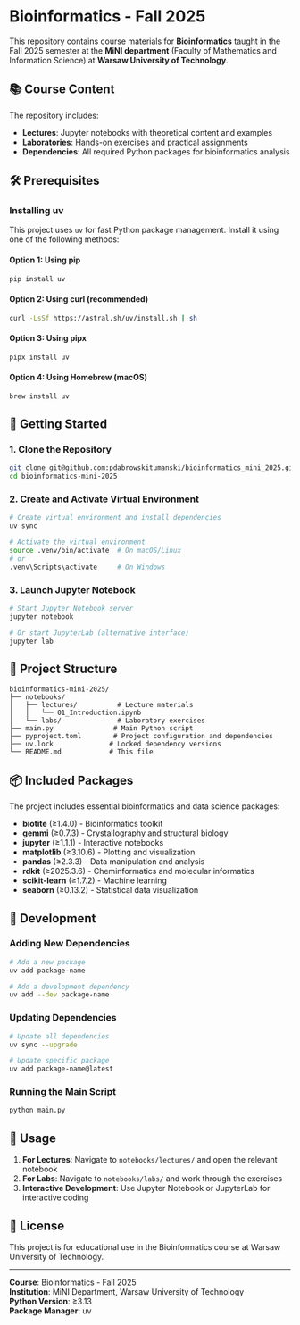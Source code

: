 # Bioinformatics - Fall 2025

This repository contains course materials for **Bioinformatics** taught in the Fall 2025 semester at the **MiNI department** (Faculty of Mathematics and Information Science) at **Warsaw University of Technology**.

## 📚 Course Content

The repository includes:
- **Lectures**: Jupyter notebooks with theoretical content and examples
- **Laboratories**: Hands-on exercises and practical assignments
- **Dependencies**: All required Python packages for bioinformatics analysis

## 🛠️ Prerequisites

### Installing uv

This project uses `uv` for fast Python package management. Install it using one of the following methods:

#### Option 1: Using pip
```bash
pip install uv
```

#### Option 2: Using curl (recommended)
```bash
curl -LsSf https://astral.sh/uv/install.sh | sh
```

#### Option 3: Using pipx
```bash
pipx install uv
```

#### Option 4: Using Homebrew (macOS)
```bash
brew install uv
```

## 🚀 Getting Started

### 1. Clone the Repository
```bash
git clone git@github.com:pdabrowskitumanski/bioinformatics_mini_2025.git
cd bioinformatics-mini-2025
```

### 2. Create and Activate Virtual Environment
```bash
# Create virtual environment and install dependencies
uv sync

# Activate the virtual environment
source .venv/bin/activate  # On macOS/Linux
# or
.venv\Scripts\activate     # On Windows
```

### 3. Launch Jupyter Notebook
```bash
# Start Jupyter Notebook server
jupyter notebook

# Or start JupyterLab (alternative interface)
jupyter lab
```

## 📁 Project Structure

```
bioinformatics-mini-2025/
├── notebooks/
│   ├── lectures/          # Lecture materials
│   │   └── 01_Introduction.ipynb
│   └── labs/              # Laboratory exercises
├── main.py               # Main Python script
├── pyproject.toml        # Project configuration and dependencies
├── uv.lock              # Locked dependency versions
└── README.md            # This file
```

## 📦 Included Packages

The project includes essential bioinformatics and data science packages:

- **biotite** (≥1.4.0) - Bioinformatics toolkit
- **gemmi** (≥0.7.3) - Crystallography and structural biology
- **jupyter** (≥1.1.1) - Interactive notebooks
- **matplotlib** (≥3.10.6) - Plotting and visualization
- **pandas** (≥2.3.3) - Data manipulation and analysis
- **rdkit** (≥2025.3.6) - Cheminformatics and molecular informatics
- **scikit-learn** (≥1.7.2) - Machine learning
- **seaborn** (≥0.13.2) - Statistical data visualization

## 🔧 Development

### Adding New Dependencies
```bash
# Add a new package
uv add package-name

# Add a development dependency
uv add --dev package-name
```

### Updating Dependencies
```bash
# Update all dependencies
uv sync --upgrade

# Update specific package
uv add package-name@latest
```

### Running the Main Script
```bash
python main.py
```

## 📖 Usage

1. **For Lectures**: Navigate to `notebooks/lectures/` and open the relevant notebook
2. **For Labs**: Navigate to `notebooks/labs/` and work through the exercises
3. **Interactive Development**: Use Jupyter Notebook or JupyterLab for interactive coding

## 📄 License

This project is for educational use in the Bioinformatics course at Warsaw University of Technology.

---

**Course**: Bioinformatics - Fall 2025  
**Institution**: MiNI Department, Warsaw University of Technology  
**Python Version**: ≥3.13  
**Package Manager**: uv

